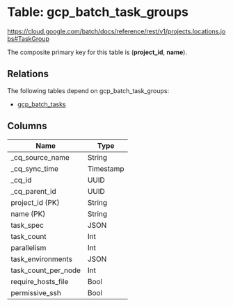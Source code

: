 # Table: gcp_batch_task_groups

https://cloud.google.com/batch/docs/reference/rest/v1/projects.locations.jobs#TaskGroup

The composite primary key for this table is (**project_id**, **name**).

## Relations

The following tables depend on gcp_batch_task_groups:
  - [gcp_batch_tasks](gcp_batch_tasks.md)

## Columns

| Name          | Type          |
| ------------- | ------------- |
|_cq_source_name|String|
|_cq_sync_time|Timestamp|
|_cq_id|UUID|
|_cq_parent_id|UUID|
|project_id (PK)|String|
|name (PK)|String|
|task_spec|JSON|
|task_count|Int|
|parallelism|Int|
|task_environments|JSON|
|task_count_per_node|Int|
|require_hosts_file|Bool|
|permissive_ssh|Bool|
